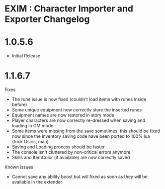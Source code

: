 EXIM : Character Importer and Exporter Changelog
=======
# 1.0.5.6
* Initial Release

# 1.1.6.7
Fixes
* The rune issue is now fixed (couldn't load items with runes inside before)
* Some unique equipment now correctly store the inserted runes
* Equipment names are now restored in story mode
* Player characters are now correctly re-dressed when saving and loading in GM mode
* Some items were missing from the save sometimes, this should be fixed now since the inventory saving code have been ported to 100% lua (fuck Osiris, man)
* Saving and Loading process should be faster
* The console isn't cluttered by non-critical errors anymore
* Skills and ItemColor (if available) are now correctly saved

Known issues
* Cannot save any ability boost but will fixed as soon as they will be available in the extender